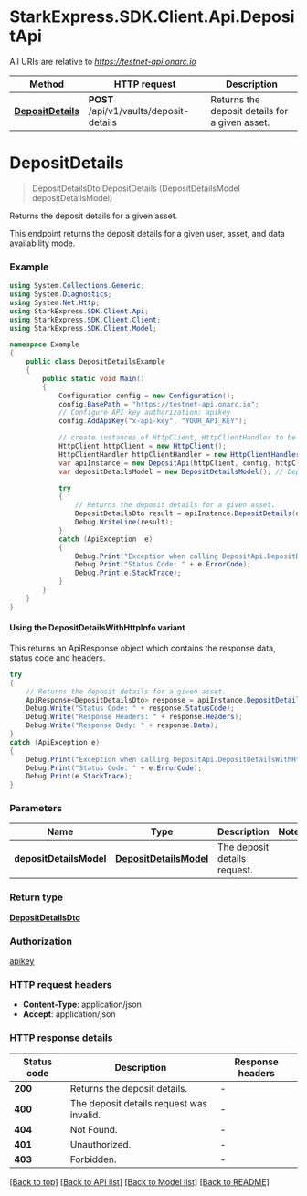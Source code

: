 # StarkExpress.SDK.Client.Api.DepositApi

All URIs are relative to *https://testnet-api.onarc.io*

| Method | HTTP request | Description |
|--------|--------------|-------------|
| [**DepositDetails**](DepositApi.md#depositdetails) | **POST** /api/v1/vaults/deposit-details | Returns the deposit details for a given asset. |

<a name="depositdetails"></a>
# **DepositDetails**
> DepositDetailsDto DepositDetails (DepositDetailsModel depositDetailsModel)

Returns the deposit details for a given asset.

This endpoint returns the deposit details for a given user, asset, and data availability mode.

### Example
```csharp
using System.Collections.Generic;
using System.Diagnostics;
using System.Net.Http;
using StarkExpress.SDK.Client.Api;
using StarkExpress.SDK.Client.Client;
using StarkExpress.SDK.Client.Model;

namespace Example
{
    public class DepositDetailsExample
    {
        public static void Main()
        {
            Configuration config = new Configuration();
            config.BasePath = "https://testnet-api.onarc.io";
            // Configure API key authorization: apikey
            config.AddApiKey("x-api-key", "YOUR_API_KEY");

            // create instances of HttpClient, HttpClientHandler to be reused later with different Api classes
            HttpClient httpClient = new HttpClient();
            HttpClientHandler httpClientHandler = new HttpClientHandler();
            var apiInstance = new DepositApi(httpClient, config, httpClientHandler);
            var depositDetailsModel = new DepositDetailsModel(); // DepositDetailsModel | The deposit details request.

            try
            {
                // Returns the deposit details for a given asset.
                DepositDetailsDto result = apiInstance.DepositDetails(depositDetailsModel);
                Debug.WriteLine(result);
            }
            catch (ApiException  e)
            {
                Debug.Print("Exception when calling DepositApi.DepositDetails: " + e.Message);
                Debug.Print("Status Code: " + e.ErrorCode);
                Debug.Print(e.StackTrace);
            }
        }
    }
}
```

#### Using the DepositDetailsWithHttpInfo variant
This returns an ApiResponse object which contains the response data, status code and headers.

```csharp
try
{
    // Returns the deposit details for a given asset.
    ApiResponse<DepositDetailsDto> response = apiInstance.DepositDetailsWithHttpInfo(depositDetailsModel);
    Debug.Write("Status Code: " + response.StatusCode);
    Debug.Write("Response Headers: " + response.Headers);
    Debug.Write("Response Body: " + response.Data);
}
catch (ApiException e)
{
    Debug.Print("Exception when calling DepositApi.DepositDetailsWithHttpInfo: " + e.Message);
    Debug.Print("Status Code: " + e.ErrorCode);
    Debug.Print(e.StackTrace);
}
```

### Parameters

| Name | Type | Description | Notes |
|------|------|-------------|-------|
| **depositDetailsModel** | [**DepositDetailsModel**](DepositDetailsModel.md) | The deposit details request. |  |

### Return type

[**DepositDetailsDto**](DepositDetailsDto.md)

### Authorization

[apikey](../README.md#apikey)

### HTTP request headers

 - **Content-Type**: application/json
 - **Accept**: application/json


### HTTP response details
| Status code | Description | Response headers |
|-------------|-------------|------------------|
| **200** | Returns the deposit details. |  -  |
| **400** | The deposit details request was invalid. |  -  |
| **404** | Not Found. |  -  |
| **401** | Unauthorized. |  -  |
| **403** | Forbidden. |  -  |

[[Back to top]](#) [[Back to API list]](../README.md#documentation-for-api-endpoints) [[Back to Model list]](../README.md#documentation-for-models) [[Back to README]](../README.md)

